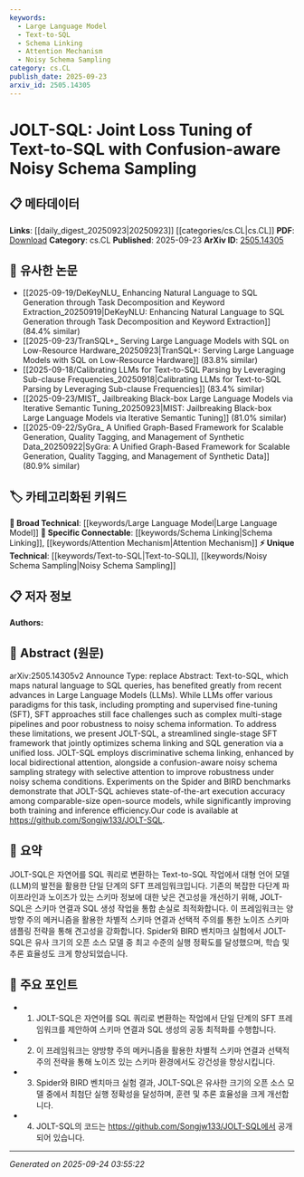 ```yaml
---
keywords:
  - Large Language Model
  - Text-to-SQL
  - Schema Linking
  - Attention Mechanism
  - Noisy Schema Sampling
category: cs.CL
publish_date: 2025-09-23
arxiv_id: 2505.14305
---
```


<!-- KEYWORD_LINKING_METADATA:
{
  "processed_timestamp": "2025-09-24T03:55:22.526709",
  "vocabulary_version": "1.0",
  "selected_keywords": [
    "Large Language Model",
    "Text-to-SQL",
    "Schema Linking",
    "Attention Mechanism",
    "Noisy Schema Sampling"
  ],
  "rejected_keywords": [],
  "similarity_scores": {
    "Large Language Model": 0.85,
    "Text-to-SQL": 0.82,
    "Schema Linking": 0.79,
    "Attention Mechanism": 0.8,
    "Noisy Schema Sampling": 0.78
  },
  "extraction_method": "AI_prompt_based",
  "budget_applied": true,
  "candidates_json": {
    "candidates": [
      {
        "surface": "Large Language Models",
        "canonical": "Large Language Model",
        "aliases": [
          "LLM",
          "Large Language Models"
        ],
        "category": "broad_technical",
        "rationale": "Large Language Models are central to the text-to-SQL task and connect with various NLP advancements.",
        "novelty_score": 0.45,
        "connectivity_score": 0.88,
        "specificity_score": 0.65,
        "link_intent_score": 0.85
      },
      {
        "surface": "Text-to-SQL",
        "canonical": "Text-to-SQL",
        "aliases": [
          "NL to SQL",
          "Natural Language to SQL"
        ],
        "category": "unique_technical",
        "rationale": "Text-to-SQL is the primary focus of the paper, offering a unique technical perspective on natural language interfaces.",
        "novelty_score": 0.75,
        "connectivity_score": 0.7,
        "specificity_score": 0.9,
        "link_intent_score": 0.82
      },
      {
        "surface": "Schema Linking",
        "canonical": "Schema Linking",
        "aliases": [
          "Schema Matching",
          "Schema Mapping"
        ],
        "category": "specific_connectable",
        "rationale": "Schema linking is crucial for accurate SQL generation and connects to database schema research.",
        "novelty_score": 0.6,
        "connectivity_score": 0.78,
        "specificity_score": 0.8,
        "link_intent_score": 0.79
      },
      {
        "surface": "Attention Mechanism",
        "canonical": "Attention Mechanism",
        "aliases": [
          "Attention"
        ],
        "category": "specific_connectable",
        "rationale": "Attention mechanisms are integral to the model's architecture, enhancing schema linking.",
        "novelty_score": 0.5,
        "connectivity_score": 0.85,
        "specificity_score": 0.7,
        "link_intent_score": 0.8
      },
      {
        "surface": "Noisy Schema Sampling",
        "canonical": "Noisy Schema Sampling",
        "aliases": [
          "Confusion-aware Sampling"
        ],
        "category": "unique_technical",
        "rationale": "This novel approach improves robustness in SQL generation under noisy conditions.",
        "novelty_score": 0.8,
        "connectivity_score": 0.65,
        "specificity_score": 0.85,
        "link_intent_score": 0.78
      }
    ],
    "ban_list_suggestions": [
      "method",
      "experiment",
      "performance"
    ]
  },
  "decisions": [
    {
      "candidate_surface": "Large Language Models",
      "resolved_canonical": "Large Language Model",
      "decision": "linked",
      "scores": {
        "novelty": 0.45,
        "connectivity": 0.88,
        "specificity": 0.65,
        "link_intent": 0.85
      }
    },
    {
      "candidate_surface": "Text-to-SQL",
      "resolved_canonical": "Text-to-SQL",
      "decision": "linked",
      "scores": {
        "novelty": 0.75,
        "connectivity": 0.7,
        "specificity": 0.9,
        "link_intent": 0.82
      }
    },
    {
      "candidate_surface": "Schema Linking",
      "resolved_canonical": "Schema Linking",
      "decision": "linked",
      "scores": {
        "novelty": 0.6,
        "connectivity": 0.78,
        "specificity": 0.8,
        "link_intent": 0.79
      }
    },
    {
      "candidate_surface": "Attention Mechanism",
      "resolved_canonical": "Attention Mechanism",
      "decision": "linked",
      "scores": {
        "novelty": 0.5,
        "connectivity": 0.85,
        "specificity": 0.7,
        "link_intent": 0.8
      }
    },
    {
      "candidate_surface": "Noisy Schema Sampling",
      "resolved_canonical": "Noisy Schema Sampling",
      "decision": "linked",
      "scores": {
        "novelty": 0.8,
        "connectivity": 0.65,
        "specificity": 0.85,
        "link_intent": 0.78
      }
    }
  ]
}
-->

# JOLT-SQL: Joint Loss Tuning of Text-to-SQL with Confusion-aware Noisy Schema Sampling

## 📋 메타데이터

**Links**: [[daily_digest_20250923|20250923]] [[categories/cs.CL|cs.CL]]
**PDF**: [Download](https://arxiv.org/pdf/2505.14305.pdf)
**Category**: cs.CL
**Published**: 2025-09-23
**ArXiv ID**: [2505.14305](https://arxiv.org/abs/2505.14305)

## 🔗 유사한 논문
- [[2025-09-19/DeKeyNLU_ Enhancing Natural Language to SQL Generation through Task Decomposition and Keyword Extraction_20250919|DeKeyNLU: Enhancing Natural Language to SQL Generation through Task Decomposition and Keyword Extraction]] (84.4% similar)
- [[2025-09-23/TranSQL+_ Serving Large Language Models with SQL on Low-Resource Hardware_20250923|TranSQL+: Serving Large Language Models with SQL on Low-Resource Hardware]] (83.8% similar)
- [[2025-09-18/Calibrating LLMs for Text-to-SQL Parsing by Leveraging Sub-clause Frequencies_20250918|Calibrating LLMs for Text-to-SQL Parsing by Leveraging Sub-clause Frequencies]] (83.4% similar)
- [[2025-09-23/MIST_ Jailbreaking Black-box Large Language Models via Iterative Semantic Tuning_20250923|MIST: Jailbreaking Black-box Large Language Models via Iterative Semantic Tuning]] (81.0% similar)
- [[2025-09-22/SyGra_ A Unified Graph-Based Framework for Scalable Generation, Quality Tagging, and Management of Synthetic Data_20250922|SyGra: A Unified Graph-Based Framework for Scalable Generation, Quality Tagging, and Management of Synthetic Data]] (80.9% similar)

## 🏷️ 카테고리화된 키워드
**🧠 Broad Technical**: [[keywords/Large Language Model|Large Language Model]]
**🔗 Specific Connectable**: [[keywords/Schema Linking|Schema Linking]], [[keywords/Attention Mechanism|Attention Mechanism]]
**⚡ Unique Technical**: [[keywords/Text-to-SQL|Text-to-SQL]], [[keywords/Noisy Schema Sampling|Noisy Schema Sampling]]

## 📋 저자 정보

**Authors:** 

## 📄 Abstract (원문)

arXiv:2505.14305v2 Announce Type: replace 
Abstract: Text-to-SQL, which maps natural language to SQL queries, has benefited greatly from recent advances in Large Language Models (LLMs). While LLMs offer various paradigms for this task, including prompting and supervised fine-tuning (SFT), SFT approaches still face challenges such as complex multi-stage pipelines and poor robustness to noisy schema information. To address these limitations, we present JOLT-SQL, a streamlined single-stage SFT framework that jointly optimizes schema linking and SQL generation via a unified loss. JOLT-SQL employs discriminative schema linking, enhanced by local bidirectional attention, alongside a confusion-aware noisy schema sampling strategy with selective attention to improve robustness under noisy schema conditions. Experiments on the Spider and BIRD benchmarks demonstrate that JOLT-SQL achieves state-of-the-art execution accuracy among comparable-size open-source models, while significantly improving both training and inference efficiency.Our code is available at https://github.com/Songjw133/JOLT-SQL.

## 📝 요약

JOLT-SQL은 자연어를 SQL 쿼리로 변환하는 Text-to-SQL 작업에서 대형 언어 모델(LLM)의 발전을 활용한 단일 단계의 SFT 프레임워크입니다. 기존의 복잡한 다단계 파이프라인과 노이즈가 있는 스키마 정보에 대한 낮은 견고성을 개선하기 위해, JOLT-SQL은 스키마 연결과 SQL 생성 작업을 통합 손실로 최적화합니다. 이 프레임워크는 양방향 주의 메커니즘을 활용한 차별적 스키마 연결과 선택적 주의를 통한 노이즈 스키마 샘플링 전략을 통해 견고성을 강화합니다. Spider와 BIRD 벤치마크 실험에서 JOLT-SQL은 유사 크기의 오픈 소스 모델 중 최고 수준의 실행 정확도를 달성했으며, 학습 및 추론 효율성도 크게 향상되었습니다.

## 🎯 주요 포인트

- 1. JOLT-SQL은 자연어를 SQL 쿼리로 변환하는 작업에서 단일 단계의 SFT 프레임워크를 제안하여 스키마 연결과 SQL 생성의 공동 최적화를 수행합니다.
- 2. 이 프레임워크는 양방향 주의 메커니즘을 활용한 차별적 스키마 연결과 선택적 주의 전략을 통해 노이즈 있는 스키마 환경에서도 강건성을 향상시킵니다.
- 3. Spider와 BIRD 벤치마크 실험 결과, JOLT-SQL은 유사한 크기의 오픈 소스 모델 중에서 최첨단 실행 정확성을 달성하며, 훈련 및 추론 효율성을 크게 개선합니다.
- 4. JOLT-SQL의 코드는 https://github.com/Songjw133/JOLT-SQL에서 공개되어 있습니다.


---

*Generated on 2025-09-24 03:55:22*